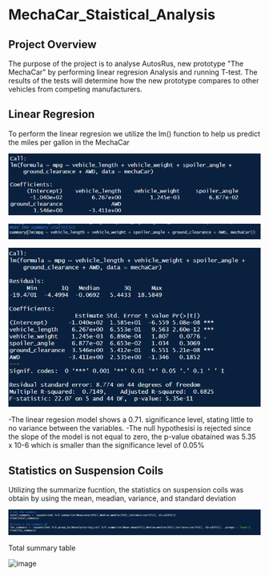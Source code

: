 # MechaCar_Staistical_Analysis

## Project Overview

The purpose of the project is to analyse AutosRus, new prototype "The MechaCar" by performing linear regresion Analysis and running T-test. The results of the tests will determine how the new prototype compares to other vehicles from competing manufacturers.

## Linear Regresion

To perform the linear regresion we utilize the lm() function to help us predict the miles per gallon in the MechaCar

![image](https://github.com/Dibarra11/MechaCar_Staistical_Analysis/blob/2e39bdc572d3a3fea8767840766a8e160aa16a1b/Linear%20regression%20to%20predict%20mpg.png)

![image](https://github.com/Dibarra11/MechaCar_Staistical_Analysis/blob/c5dbbeca53f9a76714d11de7d52ace685a99363e/Linear%20regression%20to%20predict%20mpg3.png)

![image](https://github.com/Dibarra11/MechaCar_Staistical_Analysis/blob/5a250cea2b025f6d4fc35cf80ad126bf0247525f/Linear%20regression%20to%20predict%20mpg%202.png)

-The linear regesion model shows a 0.71. significance level, stating little to no variance between the variables.
-The null hypothesisi is rejected since the slope of the model is not equal to zero, the p-value obatained was 5.35 x 10-6 which is smaller than the significance level of 0.05%

## Statistics on Suspension Coils

Utilizing the summarize fucntion, the statistics on suspension coils was obtain by using  the mean, meadian, variance, and standard deviation 

![image](https://github.com/Dibarra11/MechaCar_Staistical_Analysis/blob/7dbc2102e27bfbcf82d328f662e9c5db14f7c6a1/T.png)

Total summary table

![image]()
